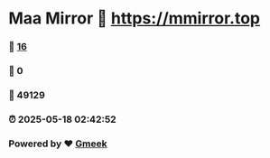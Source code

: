 # Maa Mirror :link: https://mmirror.top 
### :page_facing_up: [16](https://mmirror.top/tag.html) 
### :speech_balloon: 0 
### :hibiscus: 49129 
### :alarm_clock: 2025-05-18 02:42:52 
### Powered by :heart: [Gmeek](https://github.com/Meekdai/Gmeek)
